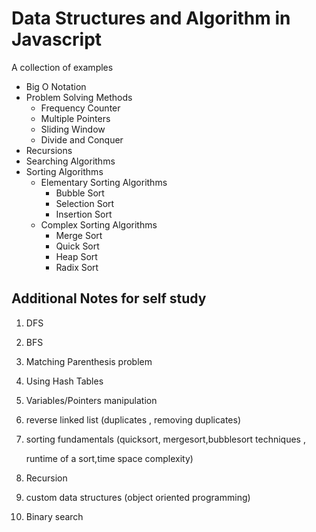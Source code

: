 # Data Structures and Algorithm in Javascript

A collection of examples

- Big O Notation
- Problem Solving Methods
  - Frequency Counter
  - Multiple Pointers
  - Sliding Window
  - Divide and Conquer
- Recursions
- Searching Algorithms
- Sorting Algorithms
  - Elementary Sorting Algorithms
    - Bubble Sort
    - Selection Sort
    - Insertion Sort
  - Complex Sorting Algorithms
    - Merge Sort
    - Quick Sort
    - Heap Sort
    - Radix Sort

## Additional Notes for self study

1. DFS

2. BFS

3. Matching Parenthesis problem

4. Using Hash Tables

5. Variables/Pointers manipulation

6. reverse linked list (duplicates , removing duplicates)

7. sorting fundamentals (quicksort, mergesort,bubblesort techniques ,

   runtime of a sort,time space complexity)

8. Recursion

9. custom data structures (object oriented programming)

10. Binary search
